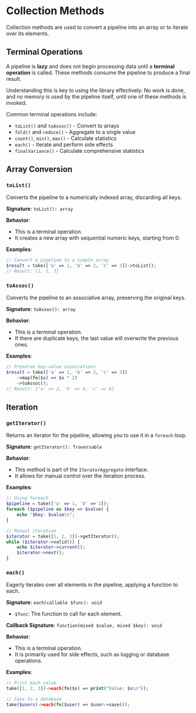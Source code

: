 # Collection Methods

Collection methods are used to convert a pipeline into an array or to iterate over its elements.

## Terminal Operations

A pipeline is **lazy** and does not begin processing data until a **terminal operation** is called. These methods consume the pipeline to produce a final result.

Understanding this is key to using the library effectively. No work is done, and no memory is used by the pipeline itself, until one of these methods is invoked.

Common terminal operations include:
- `toList()` and `toAssoc()` - Convert to arrays
- `fold()` and `reduce()` - Aggregate to a single value
- `count()`, `min()`, `max()` - Calculate statistics
- `each()` - Iterate and perform side effects
- `finalVariance()` - Calculate comprehensive statistics

## Array Conversion

### `toList()`

Converts the pipeline to a numerically indexed array, discarding all keys.

**Signature**: `toList(): array`

**Behavior**:

-   This is a terminal operation.
-   It creates a new array with sequential numeric keys, starting from 0.

**Examples**:

```php
// Convert a pipeline to a simple array
$result = take(['a' => 1, 'b' => 2, 'c' => 3])->toList();
// Result: [1, 2, 3]
```

### `toAssoc()`

Converts the pipeline to an associative array, preserving the original keys.

**Signature**: `toAssoc(): array`

**Behavior**:

-   This is a terminal operation.
-   If there are duplicate keys, the last value will overwrite the previous ones.

**Examples**:

```php
// Preserve key-value associations
$result = take(['a' => 1, 'b' => 2, 'c' => 3])
    ->map(fn($x) => $x * 2)
    ->toAssoc();
// Result: ['a' => 2, 'b' => 4, 'c' => 6]
```

## Iteration

### `getIterator()`

Returns an iterator for the pipeline, allowing you to use it in a `foreach` loop.

**Signature**: `getIterator(): Traversable`

**Behavior**:

-   This method is part of the `IteratorAggregate` interface.
-   It allows for manual control over the iteration process.

**Examples**:

```php
// Using foreach
$pipeline = take(['a' => 1, 'b' => 2]);
foreach ($pipeline as $key => $value) {
    echo "$key: $value\n";
}

// Manual iteration
$iterator = take([1, 2, 3])->getIterator();
while ($iterator->valid()) {
    echo $iterator->current();
    $iterator->next();
}
```

### `each()`

Eagerly iterates over all elements in the pipeline, applying a function to each.

**Signature**: `each(callable $func): void`

-   `$func`: The function to call for each element.

**Callback Signature**: `function(mixed $value, mixed $key): void`

**Behavior**:

-   This is a terminal operation.
-   It is primarily used for side effects, such as logging or database operations.

**Examples**:

```php
// Print each value
take([1, 2, 3])->each(fn($x) => print("Value: $x\n"));

// Save to a database
take($users)->each(fn($user) => $user->save());
```
